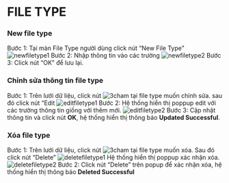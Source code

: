 # FILE TYPE
###	New file type
Bước 1:	Tại màn File Type người dùng click nút “New File Type”
![newfiletype1](https://user-images.githubusercontent.com/105435351/198495176-82cdfbd5-18a7-4eb6-9756-d15a0c783351.png)
Bước 2:	Nhập thông tin vào các trường
![newfiletype2](https://user-images.githubusercontent.com/105435351/198495178-e2a2f64c-d48c-440e-8600-c88c0402bd73.png)
Bước 3:	Click nút “OK” để lưu lại.

### Chỉnh sửa thông tin file type
Bước 1:	Trên lưới dữ liệu, click nút ![3cham](https://user-images.githubusercontent.com/105435351/197490871-756491bf-bdbc-460f-9a51-9b27ed4240c7.png) tại file type muốn chỉnh sửa. sau đó click nút “Edit
![editfiletype1](https://user-images.githubusercontent.com/105435351/198495116-36b9142c-4830-4f33-baf8-2e88c6e7e75e.png)
Bước 2:	Hệ thống hiển thị poppup edit với các trường thông tin giống với thêm mới.
![editfiletype2](https://user-images.githubusercontent.com/105435351/198495119-d7d784ce-7fc1-4633-9424-cb6be29aae25.png)
Bước 3:	Cập nhật thông tin và click nút **OK**, hệ thống hiển thị thông báo **Updated Successful**.

###	Xóa file type
Bước 1:	Trên lưới dữ liệu, click nút  ![3cham](https://user-images.githubusercontent.com/105435351/197490871-756491bf-bdbc-460f-9a51-9b27ed4240c7.png) tại file type muốn xóa. Sau đó click nút “Delete”
![deletefiletype1](https://user-images.githubusercontent.com/105435351/198495181-3748fe87-6b58-475e-806c-dd2db89c80ad.png)
Hệ thống hiển thị poppup xác nhận xóa. 
![deletefiletype2](https://user-images.githubusercontent.com/105435351/198495095-4f0d6091-98d4-462b-a48b-77e8fdc54c57.png)
Bước 2:	Click nút “Delete” trên popup để xác nhận xóa, hệ thống hiển thị thông báo **Deleted Successful**